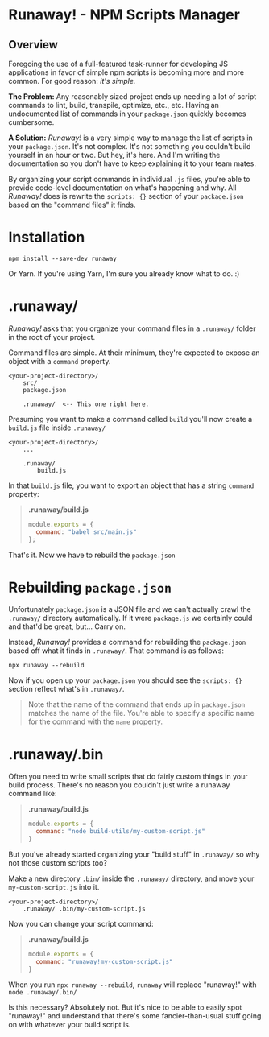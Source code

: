 # Runaway! - NPM Scripts Manager
  
## Overview  
  
Foregoing the use of a full-featured task-runner for developing JS applications in favor of simple npm scripts is becoming more and more common.  For good reason: *it's simple.*  
  
**The Problem:** Any reasonably sized project ends up needing a lot of script commands to lint, build, transpile, optimize, etc., etc.  Having an undocumented list of commands in your `package.json` quickly becomes cumbersome.  

**A Solution:** *Runaway!* is a very simple way to manage the list of scripts in your `package.json`.  It's not complex.  It's not something you couldn't build yourself in an hour or two.  But hey, it's here.  And I'm writing the documentation so you don't have to keep explaining it to your team mates.  

By organizing your script commands in individual `.js` files, you're able to provide code-level documentation on what's happening and why.  All *Runaway!* does is rewrite the `scripts: {}` section of your `package.json` based on the "command files" it finds.  
  
  
# Installation  
  
```  
npm install --save-dev runaway  
```  
  
Or Yarn.  If you're using Yarn, I'm sure you already know what to do. :)  
  
  
# .runaway/

*Runaway!* asks that you organize your command files in a `.runaway/` folder in the root of your project.

Command files are simple.  At their minimum, they're expected to expose an object with a `command` property.
  
```  
<your-project-directory>/
    src/
    package.json
    
    .runaway/  <-- This one right here.  
```  
  
Presuming you want to make a command called `build` you'll now create a `build.js` file inside `.runaway/`  
  
```  
<your-project-directory>/
    ...

    .runaway/
        build.js
```  
  
In that `build.js` file, you want to export an object that has a string `command` property:  
  
> **.runaway/build.js**
> ```javascript  
> module.exports = {
>   command: "babel src/main.js"  
> };  
> ```
  
That's it.  Now we have to rebuild the `package.json`
  
  
# Rebuilding `package.json`  
  
Unfortunately `package.json` is a JSON file and we can't actually crawl the `.runaway/` directory automatically.  If it were `package.js` we certainly could and that'd be great, but... Carry on.  
  
Instead, *Runaway!* provides a command for rebuilding the `package.json` based off what it finds in `.runaway/`.  That command is as follows:  
  
```
npx runaway --rebuild
```
  
Now if you open up your `package.json` you should see the `scripts: {}` section reflect what's in `.runaway/`.  
  
> Note that the name of the command that ends up in `package.json` matches the name of the file.  You're able to specify a specific name for the command with the `name` property.  
  
  
# .runaway/.bin  
  
Often you need to write small scripts that do fairly custom things in your build process.  There's no reason you couldn't just write a runaway command like:  
  
> **.runaway/build.js**
> ```javascript  
> module.exports = {
>   command: "node build-utils/my-custom-script.js"  
> }  
> ```  
  
But you've already started organizing your "build stuff" in `.runaway/` so why not those custom scripts too?  
  
Make a new directory `.bin/` inside the `.runaway/` directory, and move your `my-custom-script.js` into it.  
  
```
<your-project-directory>/
    .runaway/ .bin/my-custom-script.js
 ```  
  
Now you can change your script command:  
  
> **.runaway/build.js**
> ```javascript
> module.exports = {
>   command: "runaway!my-custom-script.js"  
> }  
> ```  
  
When you run `npx runaway --rebuild`, `runaway` will replace "runaway!" with `node .runaway/.bin/`  
  
Is this necessary?  Absolutely not.  But it's nice to be able to easily spot "runaway!" and understand that there's some fancier-than-usual stuff going on with whatever your build script is.
